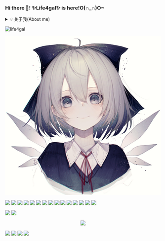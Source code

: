 ### Hi there 👋! ✨Life4gal✨ is here!O(∩_∩)O~

<details>
	<summary>💡 关于我(About me)</summary>
	<b>我是笨蛋哦,你愿意和我做朋友吗?真正的朋友哦</b><br>
	<b><-超级咸鱼-><-重度宅男<del>(其实是有交流障碍和社交恐惧症)</del>-><-卑微码农-><-重度人格分裂(?)-></b><br>
	<del><b>如果碰到有兴趣的话题会变身为话唠</b></del><br>
	<del><b>喜欢写别人看不懂的代码</b></del><br>
	<del><b>只要没人看的懂我的代码,就没人敢说我写的代码不好 <- 理直气壮</b></del><br>
	<details>
        <summary><b>不喜欢<del>(信你个鬼)</del>打游戏</b></summary>
			其实是打游戏太菜
	</details>
	<details>
	<summary><b>擅长<del>(并不)</del>二进制逆向</b></summary>
			其实还是因为打游戏太菜才去学的逆向<br>
			数据这种东西嘛,随便改改就好了嘛 <- 理直气壮
	</details>
	<b>口头禅: 不偷懒,哪有力气学习?</b><br>
	<b>擅长的语言: C, <del>C++</del>, Python</b><br>
	<b>🙏🙏🙏大佬带带我 :)🙏🙏🙏</b>
</details>

<p align="left"> <img src="https://komarev.com/ghpvc/?username=life4gal&label=Profile%20views&color=0e75b6&style=flat" alt="life4gal" /> </p>
<p align="center"> <img src="./80278148_p0_master1200.jpg" alt="life4gal" /> </p>


<p align="top"> 
<img src="https://forthebadge.com/images/badges/ages-18.svg"/> <img src="https://forthebadge.com/images/badges/built-by-developers.svg"/> <img src="https://forthebadge.com/images/badges/ctrl-c-ctrl-v.svg"/> <img src="https://forthebadge.com/images/badges/fixed-bugs.svg"/> <img src="https://forthebadge.com/images/badges/fo-real.svg"/>
<img src="https://forthebadge.com/images/badges/for-you.svg"/> <img src="https://forthebadge.com/images/badges/its-not-a-lie-if-you-believe-it.svg"/> <img src="https://forthebadge.com/images/badges/powered-by-black-magic.svg"/> <img src="https://forthebadge.com/images/badges/made-with-c-plus-plus.svg"/> <img src="https://forthebadge.com/images/badges/made-with-markdown.svg"/> <img src="https://forthebadge.com/images/badges/made-with-python.svg"/>
<img src="https://forthebadge.com/images/badges/makes-people-smile.svg"/> <img src="https://forthebadge.com/images/badges/not-a-bug-a-feature.svg"/> <img src="https://forthebadge.com/images/badges/works-on-my-machine.svg"/> <img src="https://forthebadge.com/images/badges/you-didnt-ask-for-this.svg"/>
</p>

<p align="top"> 
  <img src="https://github-readme-stats.life4gal.vercel.app/api/wakatime?username=Life4gal&show_icons=true&theme=synthwave&cache_seconds=1800"/>
  <img src="https://github-readme-stats.life4gal.vercel.app/api/top-langs/?username=Life4gal&hide=html&show_icons=true&theme=synthwave&cache_seconds=1800"/>
</p>

<p align="center"> 
  <img src="https://github-readme-stats.life4gal.vercel.app/api?username=Life4gal&show_icons=true&theme=synthwave&cache_seconds=1800"/>
</p>

<img src="https://wakatime.com/share/@Life4gal/633d8d59-f19c-49e3-ab6d-d1978de891a7.svg"/>
<img src="https://wakatime.com/share/@Life4gal/b7417c88-7449-4320-a5c7-6f4eb08408a1.svg"/>
<img src="https://wakatime.com/share/@Life4gal/b454acf6-5dd0-4822-9f1a-db2e5c117d28.svg"/>
<img src="https://wakatime.com/share/@Life4gal/586a36d7-1f0d-48d8-8951-4e78ef165858.svg"/>
